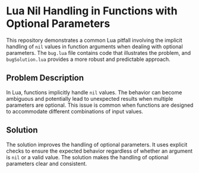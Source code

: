 # Lua Nil Handling in Functions with Optional Parameters

This repository demonstrates a common Lua pitfall involving the implicit handling of `nil` values in function arguments when dealing with optional parameters. The `bug.lua` file contains code that illustrates the problem, and `bugSolution.lua` provides a more robust and predictable approach.

## Problem Description

In Lua, functions implicitly handle `nil` values. The behavior can become ambiguous and potentially lead to unexpected results when multiple parameters are optional. This issue is common when functions are designed to accommodate different combinations of input values.

## Solution

The solution improves the handling of optional parameters.  It uses explicit checks to ensure the expected behavior regardless of whether an argument is `nil` or a valid value.  The solution makes the handling of optional parameters clear and consistent.